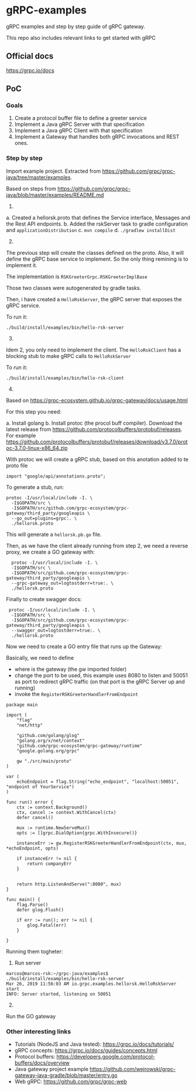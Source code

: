 # gRPC-examples


gRPC examples and step by step guide of gRPC gateway. 

This repo also includes relevant links to get started with gRPC

## Official docs

https://grpc.io/docs

## PoC

### Goals

1. Create a protocol buffer file to define a greeter service
2. Implement a Java gRPC Server with that specification
3. Implement a Java gRPC Client with that specification
4. Implement a Gateway that handles both gRPC invocations and REST ones.

### Step by step

Import example project. Extracted from https://github.com/grpc/grpc-java/tree/master/examples. 

Based on steps from https://github.com/grpc/grpc-java/blob/master/examples/README.md


1. 

a. Created a hellorsk.proto that defines the Service interface, Messages and the Rest API endpoints.
b. Added the rskServer task to gradle configuration and `applicationDistribution`
c. `mvn compile`
d. `./gradlew installDist`

2.

The previous step will create the classes defined on the proto. Also, it will define the gRPC base service to implement. So the only thing remining is to implement it. 

The implementation is `RSKGreeterGrpc.RSKGreeterImplBase`

Those two classes were autogenerated by gradle tasks. 

Then, i have created a `HelloRskServer`, the gRPC server that exposes the gRPC service. 

To run it:

`./build/install/examples/bin/hello-rsk-server`

3. 

Idem 2, you only need to implement the client. The `HelloRskClient` has a blocking stub to make gRPC calls to `HelloRskServer`

To run it: 

`./build/install/examples/bin/hello-rsk-client`

4. 

Based on https://grpc-ecosystem.github.io/grpc-gateway/docs/usage.html

For this step you need:

a. Install golang
b. Install protoc (the procol buff compiler). Download the latest release from https://github.com/protocolbuffers/protobuf/releases. For example https://github.com/protocolbuffers/protobuf/releases/download/v3.7.0/protoc-3.7.0-linux-x86_64.zip

With protoc we will create a gRPC stub, based on this anotation added to te proto file 

`import "google/api/annotations.proto";`

To generate a stub, run:

```
protoc -I/usr/local/include -I. \
  -I$GOPATH/src \
  -I$GOPATH/src/github.com/grpc-ecosystem/grpc-gateway/third_party/googleapis \
  --go_out=plugins=grpc:. \
  ./hellorsk.proto

```

This will generate a `hellorsk.pb.go` file. 

Then, as we have the client already running from step 2, we need a reverse proxy, we create a GO gateway with: 

```
  protoc -I/usr/local/include -I. \
  -I$GOPATH/src \
  -I$GOPATH/src/github.com/grpc-ecosystem/grpc-gateway/third_party/googleapis \
  --grpc-gateway_out=logtostderr=true:. \
  ./hellorsk.proto

```


Finally to create swagger docs: 

```
 protoc -I/usr/local/include -I. \
  -I$GOPATH/src \
  -I$GOPATH/src/github.com/grpc-ecosystem/grpc-gateway/third_party/googleapis \
  --swagger_out=logtostderr=true:. \
  ./hellorsk.proto
```

Now we need to create a GO entry file that runs up the Gateway: 

Basically, we need to define 

- where is the gateway (the gw imported folder)
- change the port to be used, this example uses 8080 to listen and 50051 as port to redirect gRPC traffic (on that port is the gRPC Server up and running)
- invoke the `RegisterRSKGreeterHandlerFromEndpoint` 

```
package main

import (
	"flag"
	"net/http"

	"github.com/golang/glog"
	"golang.org/x/net/context"
	"github.com/grpc-ecosystem/grpc-gateway/runtime"
	"google.golang.org/grpc"

	gw "./src/main/proto"
)

var (
	echoEndpoint = flag.String("echo_endpoint", "localhost:50051", "endpoint of YourService")
)

func run() error {
	ctx := context.Background()
	ctx, cancel := context.WithCancel(ctx)
	defer cancel()

	mux := runtime.NewServeMux()
	opts := []grpc.DialOption{grpc.WithInsecure()}

	instanceErr := gw.RegisterRSKGreeterHandlerFromEndpoint(ctx, mux, *echoEndpoint, opts)

	if instanceErr != nil {
		return companyErr
	}


	return http.ListenAndServe(":8080", mux)
}

func main() {
	flag.Parse()
	defer glog.Flush()

	if err := run(); err != nil {
		glog.Fatal(err)
	}

}

```




Running them togheter: 

1. Run server 

```
marcos@marcos-rsk:~/grpc-java/examples$ ./build/install/examples/bin/hello-rsk-server
Mar 26, 2019 11:56:03 AM io.grpc.examples.hellorsk.HelloRskServer start
INFO: Server started, listening on 50051
```

2. 

Run the GO gateway





### Other interesting links

- Tutorials (NodeJS and Java tested): https://grpc.io/docs/tutorials/
- gRPC concepts: https://grpc.io/docs/guides/concepts.html
- Protocol buffers: https://developers.google.com/protocol-buffers/docs/overview 
- Java gateway project example https://github.com/wejrowski/grpc-gateway-java-gradle/blob/master/entry.go
- Web gRPC: https://github.com/grpc/grpc-web
